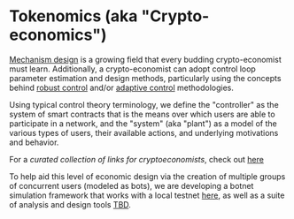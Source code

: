 # Tokenomics (aka "Crypto-economics")

[Mechanism design](https://en.wikipedia.org/wiki/Mechanism_design) is a growing field that every budding crypto-economist must learn.
Additionally, a crypto-economist can adopt control loop parameter estimation and design methods,
particularly using the concepts behind [robust control](https://en.wikipedia.org/wiki/Robust_control)
and/or [adaptive control](https://en.wikipedia.org/wiki/Adaptive_control) methodologies.

Using typical control theory terminology, we define the "controller" as the system of smart contracts
that is the means over which users are able to participate in a network,
and the "system" (aka "plant") as a model of the various types of users,
their available actions, and underlying motivations and behavior.

For a *curated collection of links for cryptoeconomists*,
check out [here](https://github.com/snario/awesome-cryptoeconomics)

To help aid this level of economic design via the creation of multiple groups of concurrent users (modeled as bots),
we are developing a botnet simulation framework that works with a local testnet [here](https://github.com/fubuloubu/eth-bot),
as well as a suite of analysis and design tools [TBD](no-link).

